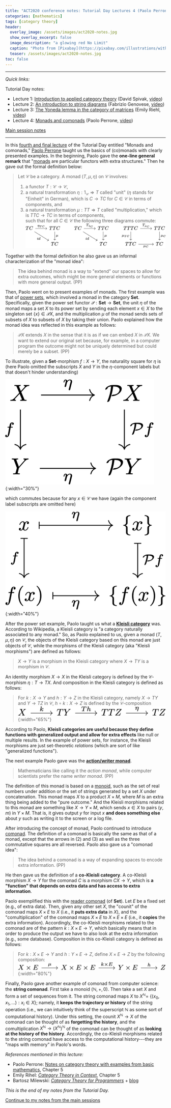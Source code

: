 ```yaml
---
title: "ACT2020 conference notes: Tutorial Day Lectures 4 (Paolo Perrone)"
categories: [mathematics]
tags: [category theory]
header:
  overlay_image: /assets/images/act2020-notes.jpg
  show_overlay_excerpt: false
  image_description: "a glowing red No Limit"
  caption: "Photo from [Pixabay](https://pixabay.com/illustrations/without-borders-limit-restriction-1656205/)"
  teaser: /assets/images/act2020-notes.jpg
toc: false
---
```


------

*Quick links:*

Tutorial Day notes:
- Lecture 1: [Introduction to applied category theory](https://blog.juliosong.com/mathematics/act-notes-1/) (David Spivak, [video](https://youtu.be/cJ46AOEOc14))
- Lecture 2: [An introduction to string diagrams](https://blog.juliosong.com/mathematics/act-notes-2/) (Fabrizio Genovese, [video](https://youtu.be/LY5H9uY7Gns))
- Lecture 3: [The Yoneda lemma in the category of matrices](https://blog.juliosong.com/mathematics/act-notes-3/) (Emily Riehl, [video](https://youtu.be/SsgEvrDFJsM))
- Lecture 4: [Monads and comonads](https://blog.juliosong.com/mathematics/act-notes-4/) (Paolo Perrone, [video](https://youtu.be/ryMkvAOJk20))

[Main session notes](https://blog.juliosong.com/mathematics/act-notes-5/)

------

In this [fourth and final lecture](https://youtu.be/ryMkvAOJk20) of the Tutorial Day entitled "Monads and comonads," [Paolo Perrone](http://www.paoloperrone.org) taught us the basics of (co)monads with clearly presented examples. In the beginning, Paolo gave the **one-line general remark** that "[monads](https://en.wikipedia.org/wiki/Monad_(functional_programming)) are particular functors with extra structures." Then he gave out the formal definition below:
> Let $\mathcal{C}$ be a category. A monad $(T,\mu,\eta)$ on $\mathcal{C}$ involves:<br>
> 1) a functor $T:\mathcal{C}\rightarrow\mathcal{C}$,<br>
> 2) a natural transformation $\eta: 1_\mathcal{C}\Rightarrow T$ called "unit" ($\eta$ stands for "Einheit" in German), which is $C \rightarrow TC$ for $C\in\mathcal{C}$ in terms of components, and<br>
> 3) a natural transformation $\mu: TT\Rightarrow T$ called "multiplication," which is $TTC\rightarrow TC$ in terms of components,<br>
> such that for all $C\in\mathcal{C}$ the following three diagrams commute:<br>
> ![monad](/assets/images/act2020-l4-01.png)

Together with the formal definition he also gave us an informal characterization of the "monad idea":
> The idea behind monad is a way to "extend" our spaces to allow for extra outcomes, which might be more general elements or functions with more general output. (PP)

Then, Paolo went on to present examples of monads. The first example was that of [power sets](https://en.wikipedia.org/wiki/Power_set), which involved a monad in the category $\mathbf{Set}$. Specifically, given the power set functor $\mathcal{P}: \mathbf{Set}\rightarrow\mathbf{Set}$, the unit $\eta$ of the monad maps a set $X$ to its power set by sending each element $x\in X$ to the singleton set $\{x\}\in\mathcal{P}X$, and the multiplication $\mu$ of the monad sends sets of subsets of $X$ to subsets of $X$ by taking their union. Paolo explained how the monad idea was reflected in this example as follows:

> $\mathcal{P}X$ extends $X$ in the sense that it is as if we can embed $X$ in $\mathcal{P}X$. We want to extend our original set because, for example, in a computer program the outcome might not be uniquely determined but could merely be a subset. (PP)

To illustrate, given a $\mathbf{Set}$-morphism $f: X\rightarrow Y$, the naturality square for $\eta$ is (here Paolo omitted the subscripts $X$ and $Y$ in the $\eta$-component labels but that doesn't hinder understanding)

![power set monad](/assets/images/act2020-l4-02.png){:width="30%"}

which commutes because for any $x\in\mathcal{C}$ we have (again the component label subscripts are omitted here)

![power set monad commutative](/assets/images/act2020-l4-03.png){:width="40%"}

After the power set example, Paolo taught us what a [**Kleisli category**](https://en.wikipedia.org/wiki/Kleisli_category) was. According to Wikipedia, a Kleisli category is "a category naturally associated to any monad." So, as Paolo explained to us, given a monad $(T, \mu, \eta)$ on $\mathcal{C}$, the objects of the Kleisli category based on this monad are just objects of $\mathcal{C}$, while the morphisms of the Kleisli category (aka "Kleisli morphisms") are defined as follows:
> $X\rightarrow Y$ is a morphism in the Kleisli category where $X\rightarrow TY$ is a morphism in $\mathcal{C}$.

An identity morphism $X\rightarrow X$ in the Kleisli category is defined by the $\mathcal{C}$-morphism $\eta: T\rightarrow TX$. And composition in the Kleisli category is defined as follows:
> For $k: X\rightarrow Y$ and $h: Y\rightarrow Z$ in the Kleisli category, namely $X\rightarrow TY$ and $Y\rightarrow TZ$ in $\mathcal{C}$, $h\circ k: X\rightarrow Z$ is defined by the $\mathcal{C}$-composition <br>
> ![Kleisli category](/assets/images/act2020-l4-04.png){:width="65%"}

According to Paolo, **Kleisli categories are useful because they define functions with generalized output and allow for extra effects** like null or multiple results. In the example of power sets, for instance, the Kleisli morphisms are just set-theoretic *relations* (which are sort of like "generalized functions").

The next example Paolo gave was the [**action/writer monad**](https://ncatlab.org/nlab/show/action+monad).
> Mathematicians like calling it the *action monad*, while computer scientists prefer the name *writer monad*. (PP)

The definition of this monad is based on a [monoid](https://en.wikipedia.org/wiki/Monoid), such as the set of real numbers under addition or the set of strings generated by a set $X$ under concatenation. This monad maps $X$ to a product $X\times M$, where $M$ is an extra thing being added to the "pure outcome." And the Kleisli morphisms related to this monad are something like $X\rightarrow Y\times M$, which sends $x\in X$ to pairs $(y,m)$ in $Y\times M$. That is, it gives output $y$ for input $x$ **and does something else** about $y$ such as writing it to the screen or a log file.

After introducing the concept of monad, Paolo continued to introduce [comonad](https://ncatlab.org/nlab/show/comonad). The definition of a comonad is basically the same as that of a monad, except that the arrows in (2) and (3) as well as the three commutative squares are all reversed. Paolo also gave us a "comonad idea":
> The idea behind a comonad is a way of expanding spaces to encode extra information. (PP)

He then gave us the definition of a **co-Kleisli category**. A co-Kleisli morphism $X\rightarrow Y$ for the comonad $C$ is a morphism $CX\rightarrow Y$, which is **a "function" that depends on extra data and has access to extra information**.

Paolo exemplified this with the [reader comonad](http://comonad.com/reader/) (of $\mathbf{Set}$). Let $E$ be a fixed set (e.g., of extra data). Then, given any other set $X$, the "counit" of the comonad maps $X\times E$ to $X$ (i.e., it **puts extra data** in $X$), and the "comultiplication" of the comonad maps $X\times E$ to $X\times E\times E$ (i.e., it **copies** the extra information). Accordingly, the co-Kleisli morphisms related to the comonad are of the pattern $k: X\times E\rightarrow Y$, which basically means that in order to produce the output we have to also look at the extra information (e.g., some database). Composition in this co-Kleisli category is defined as follows:
> For $k:X\times E\rightarrow Y$ and $h: Y\times E\rightarrow Z$, define $X\times E\rightarrow Z$ by the following composition:<br>
> ![co-Kleisli category](/assets/images/act2020-l4-05.png){:width="80%"}

Finally, Paolo gave another example of comonad from computer science: the **string comonad**. First take a monoid $(\mathbb{N},+,0)$. Then take a set $X$ and form a set of sequences from it. The string comonad maps $X$ to $X^\mathbb{N} =$ {$(x_0, x_1, \dots): x_i\in X$}; namely, it **keeps the trajectory or history** of the string operation (i.e., we can intuitively think of the superscript $\mathbb{N}$ as some sort of computational history). Under this setting, the counit $X^\mathbb{N}\rightarrow X$ of the comonad can be thought of as **forgetting the history**, and the comultiplication $X^\mathbb{N}\rightarrow (X^\mathbb{N})^\mathbb{N}$ of the comonad can be thought of as **looking at the history of the history**. Accordingly, the co-Kleisli morphisms related to the string comonad have access to the computational history---they are "maps with memory" in Paolo's words.

*References mentioned in this lecture:*
- Paolo Perrone: [Notes on category theory with examples from basic mathematics](https://arxiv.org/abs/1912.10642), Chapter 5
- Emily Rihel: [*Category Theory in Context*](http://www.math.jhu.edu/~eriehl/context.pdf), Chapter 5
- Bartosz Milewski: [*Category Theory for Programmers*](https://github.com/hmemcpy/milewski-ctfp-pdf/) + [blog](https://bartoszmilewski.com/2014/10/28/category-theory-for-programmers-the-preface/)


*This is the end of my notes from the Tutorial Day.*

[Continue to my notes from the main sessions](https://blog.juliosong.com/mathematics/act-notes-5/)
